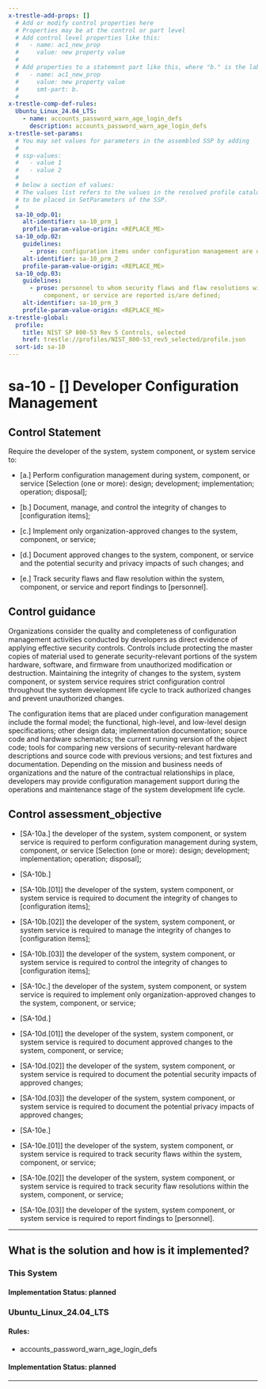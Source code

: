 ```yaml
---
x-trestle-add-props: []
  # Add or modify control properties here
  # Properties may be at the control or part level
  # Add control level properties like this:
  #   - name: ac1_new_prop
  #     value: new property value
  #
  # Add properties to a statement part like this, where "b." is the label of the target statement part
  #   - name: ac1_new_prop
  #     value: new property value
  #     smt-part: b.
  #
x-trestle-comp-def-rules:
  Ubuntu_Linux_24.04_LTS:
    - name: accounts_password_warn_age_login_defs
      description: accounts_password_warn_age_login_defs
x-trestle-set-params:
  # You may set values for parameters in the assembled SSP by adding
  #
  # ssp-values:
  #   - value 1
  #   - value 2
  #
  # below a section of values:
  # The values list refers to the values in the resolved profile catalog, and the ssp-values represent new values
  # to be placed in SetParameters of the SSP.
  #
  sa-10_odp.01:
    alt-identifier: sa-10_prm_1
    profile-param-value-origin: <REPLACE_ME>
  sa-10_odp.02:
    guidelines:
      - prose: configuration items under configuration management are defined;
    alt-identifier: sa-10_prm_2
    profile-param-value-origin: <REPLACE_ME>
  sa-10_odp.03:
    guidelines:
      - prose: personnel to whom security flaws and flaw resolutions within the system,
          component, or service are reported is/are defined;
    alt-identifier: sa-10_prm_3
    profile-param-value-origin: <REPLACE_ME>
x-trestle-global:
  profile:
    title: NIST SP 800-53 Rev 5 Controls, selected
    href: trestle://profiles/NIST_800-53_rev5_selected/profile.json
  sort-id: sa-10
---
```


# sa-10 - \[\] Developer Configuration Management

## Control Statement

Require the developer of the system, system component, or system service to:

- \[a.\] Perform configuration management during system, component, or service [Selection (one or more): design; development; implementation; operation; disposal];

- \[b.\] Document, manage, and control the integrity of changes to [configuration items];

- \[c.\] Implement only organization-approved changes to the system, component, or service;

- \[d.\] Document approved changes to the system, component, or service and the potential security and privacy impacts of such changes; and

- \[e.\] Track security flaws and flaw resolution within the system, component, or service and report findings to [personnel].

## Control guidance

Organizations consider the quality and completeness of configuration management activities conducted by developers as direct evidence of applying effective security controls. Controls include protecting the master copies of material used to generate security-relevant portions of the system hardware, software, and firmware from unauthorized modification or destruction. Maintaining the integrity of changes to the system, system component, or system service requires strict configuration control throughout the system development life cycle to track authorized changes and prevent unauthorized changes.

The configuration items that are placed under configuration management include the formal model; the functional, high-level, and low-level design specifications; other design data; implementation documentation; source code and hardware schematics; the current running version of the object code; tools for comparing new versions of security-relevant hardware descriptions and source code with previous versions; and test fixtures and documentation. Depending on the mission and business needs of organizations and the nature of the contractual relationships in place, developers may provide configuration management support during the operations and maintenance stage of the system development life cycle.

## Control assessment_objective

- \[SA-10a.\] the developer of the system, system component, or system service is required to perform configuration management during system, component, or service [Selection (one or more): design; development; implementation; operation; disposal];

- \[SA-10b.\]

- \[SA-10b.[01]\] the developer of the system, system component, or system service is required to document the integrity of changes to [configuration items];
- \[SA-10b.[02]\] the developer of the system, system component, or system service is required to manage the integrity of changes to [configuration items];
- \[SA-10b.[03]\] the developer of the system, system component, or system service is required to control the integrity of changes to [configuration items];

- \[SA-10c.\] the developer of the system, system component, or system service is required to implement only organization-approved changes to the system, component, or service;

- \[SA-10d.\]

- \[SA-10d.[01]\] the developer of the system, system component, or system service is required to document approved changes to the system, component, or service;
- \[SA-10d.[02]\] the developer of the system, system component, or system service is required to document the potential security impacts of approved changes;
- \[SA-10d.[03]\] the developer of the system, system component, or system service is required to document the potential privacy impacts of approved changes;

- \[SA-10e.\]

- \[SA-10e.[01]\] the developer of the system, system component, or system service is required to track security flaws within the system, component, or service;
- \[SA-10e.[02]\] the developer of the system, system component, or system service is required to track security flaw resolutions within the system, component, or service;
- \[SA-10e.[03]\] the developer of the system, system component, or system service is required to report findings to [personnel].

______________________________________________________________________

## What is the solution and how is it implemented?

<!-- For implementation status enter one of: implemented, partial, planned, alternative, not-applicable -->

<!-- Note that the list of rules under ### Rules: is read-only and changes will not be captured after assembly to JSON -->

### This System

<!-- Add implementation prose for the main This System component for control: sa-10 -->

#### Implementation Status: planned

### Ubuntu_Linux_24.04_LTS

<!-- Add control implementation description here for control: sa-10 -->

#### Rules:

  - accounts_password_warn_age_login_defs

#### Implementation Status: planned

______________________________________________________________________

